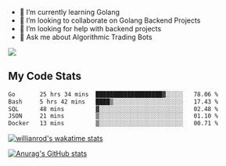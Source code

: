 
- 🌱 I’m currently learning Golang
- 👯 I’m looking to collaborate on Golang Backend Projects
- 🤔 I’m looking for help with backend projects
- 💬 Ask me about Algorithmic Trading Bots

![](https://github-profile-trophy.vercel.app/?username=kevinbarrero)

## My Code Stats

<!--START_SECTION:waka-->

```txt
Go       25 hrs 34 mins  ███████████████████▓░░░░░   78.06 %
Bash     5 hrs 42 mins   ████▒░░░░░░░░░░░░░░░░░░░░   17.43 %
SQL      48 mins         ▓░░░░░░░░░░░░░░░░░░░░░░░░   02.48 %
JSON     21 mins         ▒░░░░░░░░░░░░░░░░░░░░░░░░   01.10 %
Docker   13 mins         ▒░░░░░░░░░░░░░░░░░░░░░░░░   00.71 %
```

<!--END_SECTION:waka-->

[![willianrod's wakatime stats](https://github-readme-stats.vercel.app/api/wakatime?username=holdandup&layout=compact&theme=react&custom_title=Wakatime%20All%20Time%20Stats&langs_count=8)](https://github.com/anuraghazra/github-readme-stats)

[![Anurag's GitHub stats](https://github-readme-stats.vercel.app/api?username=Kevinbarrero)](https://github.com/anuraghazra/github-readme-stats)




